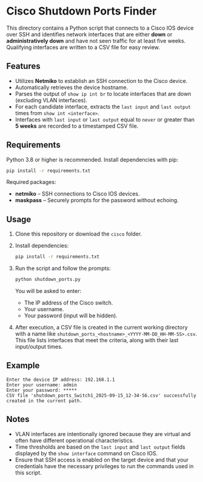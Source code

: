 # Cisco Shutdown Ports Finder


This directory contains a Python script that connects to a Cisco IOS device over SSH and identifies network interfaces that are either **down** or **administratively down** and have not seen traffic for at least five weeks. Qualifying interfaces are written to a CSV file for easy review.

## Features

- Utilizes **Netmiko** to establish an SSH connection to the Cisco device.
- Automatically retrieves the device hostname.
- Parses the output of `show ip int br` to locate interfaces that are down (excluding VLAN interfaces).
- For each candidate interface, extracts the `last input` and `last output` times from `show int <interface>`.
- Interfaces with `last input` or `last output` equal to `never` or greater than **5 weeks** are recorded to a timestamped CSV file.

## Requirements

Python 3.8 or higher is recommended. Install dependencies with pip:

```bash
pip install -r requirements.txt
```

Required packages:

- **netmiko** – SSH connections to Cisco IOS devices.
- **maskpass** – Securely prompts for the password without echoing.

## Usage

1. Clone this repository or download the `cisco` folder.
2. Install dependencies:

   ```bash
   pip install -r requirements.txt
   ```

3. Run the script and follow the prompts:

   ```bash
   python shutdown_ports.py
   ```

   You will be asked to enter:
   - The IP address of the Cisco switch.
   - Your username.
   - Your password (input will be hidden).

4. After execution, a CSV file is created in the current working directory with a name like `shutdown_ports_<hostname>_<YYYY-MM-DD_HH-MM-SS>.csv`. This file lists interfaces that meet the criteria, along with their last input/output times.

## Example

```text
Enter the device IP address: 192.168.1.1
Enter your username: admin
Enter your password: *****
CSV file 'shutdown_ports_Switch1_2025-09-15_12-34-56.csv' successfully created in the current path.
```

## Notes

- VLAN interfaces are intentionally ignored because they are virtual and often have different operational characteristics.
- Time thresholds are based on the `last input` and `last output` fields displayed by the `show interface` command on Cisco IOS.
- Ensure that SSH access is enabled on the target device and that your credentials have the necessary privileges to run the commands used in this script.
